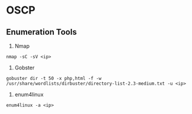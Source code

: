 # OSCP

## Enumeration Tools

1. Nmap
``` 
nmap -sC -sV <ip>
```
1. Gobster
``` 
gobuster dir -t 50 -x php,html -f -w /usr/share/wordlists/dirbuster/directory-list-2.3-medium.txt -u <ip>
```
1. enum4linux 
```
enum4linux -a <ip>
```
